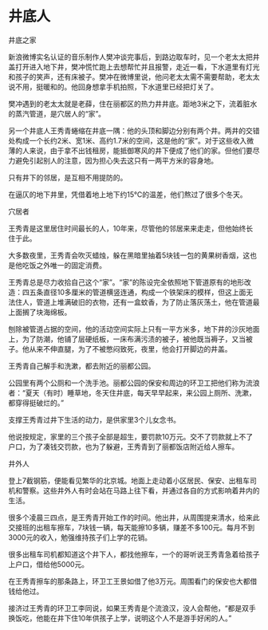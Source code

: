 # 井底人

井底之家 

新浪微博实名认证的音乐制作人樊冲谈完事后，到路边取车时，见一个老太太把井盖打开进入地下井，樊冲慌忙跑上去想帮忙并且报警，走近一看，下水道里有灯光和孩子的笑声，还有床被子。樊冲在微博里说，他问老太太需不需要帮助，老太太说不用，挺暖和的。他回身想拿手机拍照，下水道里已经把灯关了。 

樊冲遇到的老太太就是老薛，住在丽都区的热力井井底。距地3米之下，流着脏水的蒸汽管道，是穴居人的“家”。 

另一个井底人王秀青蜷缩在井底一隅：他的头顶和脚边分别有两个井。两井的交错处构成一个长约2米、宽1米、高约1.7米的空间，这是他的“家”。对于这些收入微薄的人来说，由于拿不出钱租房，能抵御寒风的井下便成了他们的家。但他们要尽力避免引起别人的注意，因为担心失去这只有一两平方米的容身地。 

只有井下的邻居，是互相不用提防的。 

在逼仄的地下井里，凭借着地上地下约15℃的温差，他们熬过了很多个冬天。 

穴居者 

王秀青是这里居住时间最长的人，10年来，尽管他的邻居来来走走，但他始终长住于此。 

大多数夜里，王秀青会吹灭蜡烛，躲在黑暗里抽着5块钱一包的黄果树香烟，这也是他吃饭之外唯一的固定消费。 

王秀青总是尽力收拾自己这个“家”。“家”的陈设完全依照地下管道原有的地形改造：四五条直径10多厘米的管道横竖连通，构成一个铁架床的模样，但这上面无法住人，管道上堆满破旧的衣物，还有一盒蚊香，为了防止落灰荡土，他在管道最上面搁了块海绵板。 

刨除被管道占据的空间，他的活动空间实际上只有一平方米多，地下井的沙灰地面上，为了防潮，他铺了层硬纸板，一床布满污渍的被子，被他既当褥子，又当被子。他从来不伸直腿，为了不被憋闷致死，夜里，他会打开脚边的井盖。 

王秀青自己解手和洗漱，都去附近的丽都公园。 

公园里有两个公厕和一个洗手池。丽都公园的保安和周边的环卫工把他们称为流浪者：“夏天（有时）睡草地，冬天住井底，每天早早起来，来公园上厕所、洗漱，都穿得挺破烂的。” 

支撑王秀青过井下生活的动力，是供家里3个儿女念书。 

他说按规定，家里的三个孩子全部是超生，要罚款10万元。交不了罚款就上不了户口，为了凑钱交罚款，也为了躲避，王秀青到了丽都饭店附近给人擦车。 

井外人 

登上7截钢筋，便能看见繁华的北京城。地面上走动着小区居民、保安、出租车司机和警察。这些井外人有时会站在马路上往下看，并通过各自的方式影响着井内的生活。 

很多个凌晨三四点，是王秀青开始工作的时间。他出井，从周围提来清水，给来此交接班的出租车擦车，7块钱一辆，每天能擦10多辆，赚差不多100元。每月不到3000元的收入，勉强维持孩子们上学的花销。 

很多出租车司机都知道这个井下人，都找他擦车，一个的哥听说王秀青急着给孩子上户口，借给他5000元。 

在王秀青擦车的那条路上，环卫工王景如借了他3万元。周围看门的保安也大都借钱给他过。 

接济过王秀青的环卫工李同说，如果王秀青是个流浪汉，没人会帮他，“都是双手换饭吃，他能在井下住10年供孩子上学，说明这个人不是游手好闲的人。”